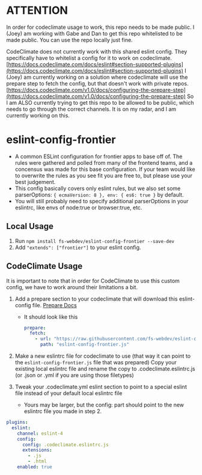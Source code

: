 # ATTENTION
In order for codeclimate usage to work, this repo needs to be made public. I (Joey) am working with Gabe and Dan to get this repo
whitelisted to be made public. You can use the repo locally just fine.

CodeClimate does not currently work with this shared eslint config. They specifically have to whitelist a config for it to
work on codeclimate. [https://docs.codeclimate.com/docs/eslint#section-supported-plugins](https://docs.codeclimate.com/docs/eslint#section-supported-plugins)
I (Joey) am currently working on a solution where codeclimate will use the prepare step to fetch the config, but that doesn't
work with private repos. [https://docs.codeclimate.com/v1.0/docs/configuring-the-prepare-step](https://docs.codeclimate.com/v1.0/docs/configuring-the-prepare-step) 
So I am ALSO currently trying to get this repo to be allowed to be public, which needs to go through the
correct channels. It is on my radar, and I am currently working on this.

# eslint-config-frontier

- A common ESLint configuration for frontier apps to base off of. The rules were gathered and polled from
many of the frontend teams, and a concensus was made for this base configuration. If your team would
like to overwrite the rules as you see fit you are free to, but please use your best judgement.
- This config basically covers only eslint rules, but we also set some parserOptions: `{ ecmaVersion: 8 }, env: { es6: true }` by default.
- You will still probably need to specify additional parserOptions in your eslintrc, like envs of node:true or browser:true, etc.

## Local Usage

1.  Run `npm install fs-webdev/eslint-config-frontier --save-dev`
2.  Add `"extends": ["frontier"]` to your eslint config.

## CodeClimate Usage
It is important to note that in order for CodeClimate to use this custom config, we have to work around their limitations a bit.

1. Add a prepare section to your codeclimate that will download this eslint-config file. [Prepare Docs](https://docs.codeclimate.com/docs/configuring-the-prepare-step)
    - It should look like this 
        ```yaml
        prepare:
          fetch:
            - url: "https://raw.githubusercontent.com/fs-webdev/eslint-config-frontier/master/index.js"
              path: "eslint-config-frontier.js"
        ``` 
2. Make a new eslintrc file for codeclimate to use (that way it can point to the `eslint-config-frontier.js` file that was prepared)
Copy your existing local eslintrc file and rename the copy to .codeclimate.eslintrc.js (or .json or .yml if you are using those filetypes)

3. Tweak your .codeclimate.yml eslint section to point to a special eslint file instead of your default local eslintrc file
    - Yours may be larger, but the config: part should point to the new eslintrc file you made in step 2.
```yaml
plugins:
  eslint:
    channel: eslint-4
    config:
      config: .codeclimate.eslintrc.js
      extensions:
        - .js
        - .html
    enabled: true
```
